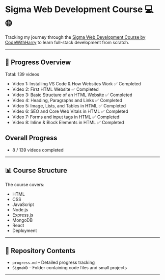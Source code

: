 # Sigma Web Development Course 💻🌐

Tracking my journey through the [Sigma Web Development Course by CodeWithHarry](https://www.youtube.com/watch?v=tVzUXW6siu0&list=PLu0W_9lII9agq5TrH9XLIKQvv0iaF2X3w) to learn full-stack development from scratch.

---

## 📅 Progress Overview
Total: 139 videos

- Video 1: Installing VS Code & How Websites Work ✅ Completed
- Video 2: First HTML Website ✅ Completed
- Video 3: Basic Structure of an HTML Website ✅ Completed
- Video 4: Heading, Paragraphs and Links ✅ Completed
- Video 5: Image, Lists, and Tables in HTML ✅ Completed
- Video 6: SEO and Core Web Vitals in HTML ✅ Completed
- Video 7: Forms and input tags in HTML ✅ Completed
- Video 8: Inline & Block Elements in HTML ✅ Completed

## Overall Progress
- 8 / 139 videos completed
---

## 📊 Course Structure
The course covers:
- HTML
- CSS
- JavaScript
- Node.js
- Express.js
- MongoDB
- React
- Deployment

---

## 📁 Repository Contents
- `progress.md` – Detailed progress tracking
- `SigmaWD` – Folder containing code files and small projects

---
